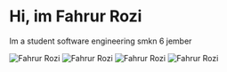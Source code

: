 # **Hi, im Fahrur Rozi**
Im a student software engineering smkn 6 jember




![Fahrur Rozi](https://img.shields.io/badge/PHP-777BB4?style=for-the-badge&logo=php&logoColor=white) ![Fahrur Rozi](https://img.shields.io/badge/MySQL-005C84?style=for-the-badge&logo=mysql&logoColor=white) ![Fahrur Rozi](https://img.shields.io/badge/Laravel-FF2D20?style=for-the-badge&logo=laravel&logoColor=white) ![Fahrur Rozi](https://img.shields.io/badge/Figma-F24E1E?style=for-the-badge&logo=figma&logoColor=white) 